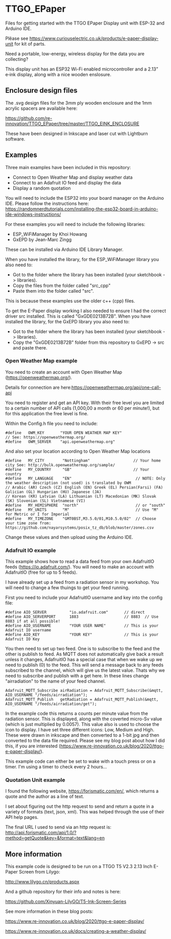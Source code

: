 # TTGO_EPaper
Files for getting started with the TTGO EPaper Display unit with ESP-32 and Arduino IDE.

Plêase see https://www.curiouselectric.co.uk/products/e-paper-display-unit for kit of parts.

Need a portable, low-energy, wireless display for the data you are collecting?

This display unit has an ESP32 Wi-Fi enabled microcontroller and a 2.13” e‑ink display, along with a nice wooden enslosure.

## Enclosure design files

The .svg design files for the 3mm ply wooden enclosure and the 1mm acrylic spacers are available here:

https://github.com/re-innovation/TTGO_EPaper/tree/master/TTGO_EINK_ENCLOSURE

These have been designed in Inkscape and laser cut with Lightburn software.

## Examples

Three main examples have been included in this repository:
* Connect to Open Weather Map and display weather data
* Connect to an Adafruit IO feed and display the data
* Display a random quotation 

You will need to include the ESP32 into your board manager on the Arduino IDE.
Please follow the instructions here:
https://randomnerdtutorials.com/installing-the-esp32-board-in-arduino-ide-windows-instructions/

For these examples you will need to include the following libraries:
* ESP_WiFiManager by Khoi Howang
* GxEPD by Jean-Marc Zingg

These can be installed via Arduino IDE Library Manager.

When you have installed the library, for the ESP_WiFiManager library you also need to:
* Got to the folder where the library has been installed (your sketchbook -> libraries).
* Copy the files from the folder called "src_cpp"
* Paste them into the folder called "src".

This is because these examples use the older c++ (cpp) files.

To get the E-Paper display working I also needed to ensure I had the correct driver src installed. This is called "GxGDE0213B72B".
When you have installed the library, for the GxEPD library you also need to:
* Got to the folder where the library has been installed (your sketchbook -> libraries).
* Copy the "GxGDE0213B72B" folder from this repository to GxEPD -> src  and paste there.


### Open Weather Map example

You need to create an account with Open Weather Map (https://openweathermap.org/).

Details for connection are here:https://openweathermap.org/api/one-call-api

You need to register and get an API key. With their free level you are limited to a certain number of API calls (1,000,00 a month or 60 per minute!), but for this application the free level is fine.

Within the Config.h file you need to include:
```
#define   OWM_KEY       "YOUR OPEN WEATHER MAP KEY"                  // See: https://openweathermap.org/
#define   OWM_SERVER    "api.openweathermap.org"
```

And also set your location according to Open Weather Map locations
```
#define   MY_CITY        "Nottingham"                   // Your home city See: http://bulk.openweathermap.org/sample/
#define   MY_COUNTRY     "GB"                           // Your country
#define   MY_LANGUAGE    "EN"                            // NOTE: Only the weather description (not used) is translated by OWM
// Arabic (AR) Czech (CZ) English (EN) Greek (EL) Persian(Farsi) (FA) Galician (GL) Hungarian (HU) Japanese (JA)
// Korean (KR) Latvian (LA) Lithuanian (LT) Macedonian (MK) Slovak (SK) Slovenian (SL) Vietnamese (VI)
#define   MY_HEMISPHERE  "north"                         // or "south"
#define   MY_UNITS       "M"                             // Use "M" for Metric or I for Imperial
#define   MY_TIMEZONE    "GMT0BST,M3.5.0/01,M10.5.0/02"  // Choose your time zone from: https://github.com/nayarsystems/posix_tz_db/blob/master/zones.csv
```

Change these values and then upload using the Arduino IDE.

### Adafruit IO example

This example shows how to read a data feed from your own AdafruitIO feeds (https://io.adafruit.com/). You will need to make an account with AdafruitIO (free for up to 5 feeds).

I have already set up a feed from a radiation sensor in my workshop. 
You will need to change a few thuings to get your feed running.

First you need to include your AdafruitIO username and key into the config file:
```
#define AIO_SERVER          "io.adafruit.com"       // direct
#define AIO_SERVERPORT      1883                    // 8883  // Use 8883 if at all possible!
#define AIO_USERNAME        "YOUR USER NAME"        // This is your Adafruit IO username
#define AIO_KEY             "YOUR KEY"              // This is your Adafruit IO Key
```
You then need to set up two feed. One is to subscribe to the feed and the other is publish to feed. As MQTT does not automatically give back a result unless it changes, AdafruitIO has a special case that when we wake up we need to publish (0) to the feed. This will send a message back to any feeds subscribed to the channel, which will give us the latest value. Thats why we need to subscribe and publish with a get here. In these lines change "airradiation" to the name of your feed channel.
```
Adafruit_MQTT_Subscribe airRadiation = Adafruit_MQTT_Subscribe(&mqtt, AIO_USERNAME "/feeds/airradiation");
Adafruit_MQTT_Publish   getRadiation = Adafruit_MQTT_Publish(&mqtt, AIO_USERNAME "/feeds/airradiation/get");
```
In the example code this returns a counts per minute value from the radiation sensor. This is displayed, along with the coverted micro-Sv value (which is just multiplied by 0.0057).
This value also is used to choose the icon to display. I have set three different icons: Low, Medium and High. These were drawn in inkscape and then converted to a 1-bit jpg and then converted to the data file required. Please see my blog post about how I did this, if you are interested (https://www.re-innovation.co.uk/blog/2020/ttgo-e-paper-display/).

This example code can either be set to wake with a touch press or on a timer. I'm using a timer to check every 2 hours... 

### Quotation Unit example

I found the following website, https://forismatic.com/en/, which returns a quote and the author as a line of text.

I set about figuring out the http request to send and return a quote in a variety of formats (text, json, xml). This was helped through the use of their API help pages.

The final URL I used to send via an http request is: http://api.forismatic.com/api/1.0/?method=getQuote&key=&format=text&lang=en


## More information

This example code is designed to be run on a TTGO T5 V2.3 2.13 Inch E-Paper Screen from Lilygo:

http://www.lilygo.cn/products.aspx

And a github repository for their info and notes is here:

https://github.com/Xinyuan-LilyGO/T5-Ink-Screen-Series

See more information in these blog posts:

https://www.re-innovation.co.uk/blog/2020/ttgo-e-paper-display/

https://www.re-innovation.co.uk/docs/creating-a-weather-display/

